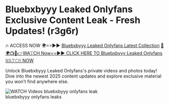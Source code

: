 # Bluebxbyyy Leaked Onlyfans Exclusive Content Leak - Fresh Updates! (r3g6r)

🔥 ACCESS NOW 🌍==►► <a href="https://tinyurl.com/3fjeunct" rel="nofollow">Bluebxbyyy Leaked Onlyfans Latest Collection</a></h3>
[🔴🌍📺📱👉WA𝚃CH Now==►► CLICK HERE TO Bluebxbyyy Leaked Onlyfans 𝚆𝙰𝚃𝙲𝙷 NOW](https://tinyurl.com/3fjeunct)

Unlock Bluebxbyyy Leaked Onlyfans's private videos and photos today! Dive into the newest 2025 content updates and explore exclusive material you won’t find anywhere else.


<a href="https://tinyurl.com/3fjeunct" rel="nofollow" data-target="animated-image.originalLink"><img src="https://camo.githubusercontent.com/8a4f000d20f83aca3bf7ec5f350d767afa0574a8a352519fd8cfa583a6f93a33/68747470733a2f2f692e696d6775722e636f6d2f644a486b345a712e676966" alt="WATCH Videos" data-canonical-src="https://i.imgur.com/dJHk4Zq.gif" style="max-width: 100%; display: inline-block;" data-target="animated-image.originalImage"></a>
bluebxbyyy onlyfans leak<br>
bluebxbyyy onlyfans leaks